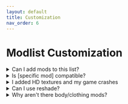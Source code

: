 ```yaml
---
layout: default
title: Customization
nav_order: 6
---
```


# Modlist Customization

<details>
<summary>Can I add mods to this list?</summary>

Yes, but:
- Avoid other gameplay overhauls
- Skip HD texture packs if you have <8GB VRAM
- Never add mods that modify REDscript
- Test thoroughly

</details>

<details>
<summary>Is [specific mod] compatible?</summary>

Check if it:
- Uses REDmod (usually incompatible)
- Modifies core gameplay systems
- Has known conflicts listed

When in doubt, ask in our Discord.

</details>

<details>
<summary>I added HD textures and my game crashes</summary>

You're exceeding VRAM. Remove HD texture mods or reduce texture quality in settings.

</details>

<details>
<summary>Can I use reshade?</summary>

At your own risk. Known to cause map crashes with certain versions.

</details>

<details>
<summary>Why aren't there body/clothing mods?</summary>

Personal preference varies too much. We provide the framework - add whatever aesthetic mods you prefer.

</details>
